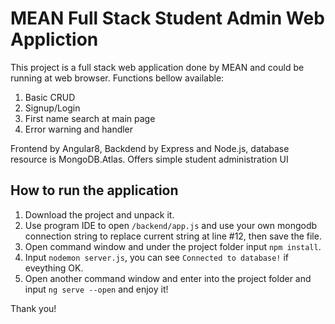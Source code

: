 # MEAN Full Stack Student Admin Web Appliction

This project is a full stack web application done by MEAN and could be running at web browser.
Functions bellow available:
  1. Basic CRUD
  2. Signup/Login
  3. First name search at main page
  4. Error warning and handler
  
Frontend by Angular8, Backdend by Express and Node.js, database resource is MongoDB.Atlas.
Offers simple student administration UI

## How to run the application

1. Download the project and unpack it.
2. Use program IDE to open `/backend/app.js` and use your own mongodb connection string to replace current string at line #12, then save the file.
3. Open command window and under the project folder input `npm install`.
4. Input `nodemon server.js`, you can see `Connected to database!` if eveything OK.
5. Open another command window and enter into the project folder and input `ng serve --open` and enjoy it!

Thank you!

